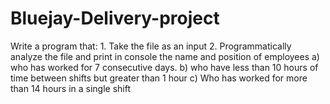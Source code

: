 # Bluejay-Delivery-project
Write a program that: 1. Take the file as an input 2. Programmatically analyze the file and print in console the name and position of employees     a) who has worked for 7 consecutive days.    b) who have less than 10 hours of time between shifts but greater than 1 hour    c) Who has worked for more than 14 hours in a single shift
